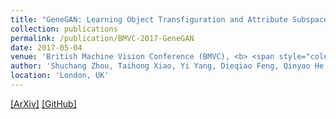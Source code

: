 ```yaml
---
title: "GeneGAN: Learning Object Transfiguration and Attribute Subspace from Unpaired Data"
collection: publications
permalink: /publication/BMVC-2017-GeneGAN
date: 2017-05-04
venue: 'British Machine Vision Conference (BMVC), <b> <span style="color:red">Oral</span> </b>'
author: 'Shuchang Zhou, Taihong Xiao, Yi Yang, Dieqiao Feng, Qinyao He and Weiran He'
location: 'London, UK'
---
```


[[ArXiv]](https://arxiv.org/abs/1705.04932)
[[GitHub]](https://github.com/Prinsphield/GeneGAN)
